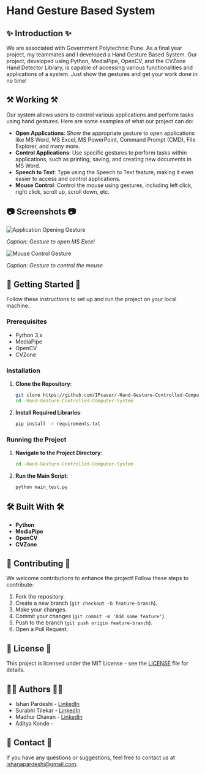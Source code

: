 # Hand Gesture Based System

## ✨ Introduction ✨

We are associated with Government Polytechnic Pune. As a final year project, my teammates and I developed a Hand Gesture Based System. Our project, developed using Python, MediaPipe, OpenCV, and the CVZone Hand Detector Library, is capable of accessing various functionalities and applications of a system. Just show the gestures and get your work done in no time!

## ⚒️ Working ⚒️

Our system allows users to control various applications and perform tasks using hand gestures. Here are some examples of what our project can do:
- **Open Applications**: Show the appropriate gesture to open applications like MS Word, MS Excel, MS PowerPoint, Command Prompt (CMD), File Explorer, and many more.
- **Control Applications**: Use specific gestures to perform tasks within applications, such as printing, saving, and creating new documents in MS Word.
- **Speech to Text**: Type using the Speech to Text feature, making it even easier to access and control applications.
- **Mouse Control**: Control the mouse using gestures, including left click, right click, scroll up, scroll down, etc.

## 📷 Screenshots 📷

![Application Opening Gesture](https://media.licdn.com/dms/image/D4D2DAQH0EJE-xga7pA/profile-treasury-image-shrink_800_800/0/1694370894805?e=1717610400&v=beta&t=XSid5K3jkUmwXn4c4W7PL_z1Pkk3shvlO4EznBDSiBM)

*Caption: Gesture to open MS Excel*

![Mouse Control Gesture](https://media.licdn.com/dms/image/D4D2DAQFBbAmfWyxx5g/profile-treasury-image-shrink_800_800/0/1694371021062?e=1717610400&v=beta&t=231UfeJDiQVxufNguJ4cVQpp7wAOfa6RXCUuWRf_Bjc)

*Caption: Gesture to control the mouse*

## 🚀 Getting Started 🚀

Follow these instructions to set up and run the project on your local machine.

### Prerequisites

- Python 3.x
- MediaPipe
- OpenCV
- CVZone

### Installation

1. **Clone the Repository**:
    ```sh
    git clone https://github.com/IPcaser/-Hand-Gesture-Controlled-Computer-System.git
    cd -Hand-Gesture-Controlled-Computer-System
    ```

2. **Install Required Libraries**:
    ```sh
    pip install -r requirements.txt
    ```

### Running the Project

1. **Navigate to the Project Directory**:
    ```sh
    cd -Hand-Gesture-Controlled-Computer-System
    ```

2. **Run the Main Script**:
    ```sh
    python main_test.py
    ```

## 🛠️ Built With 🛠️

- **Python**
- **MediaPipe**
- **OpenCV**
- **CVZone**

## 🤝 Contributing 🤝

We welcome contributions to enhance the project! Follow these steps to contribute:

1. Fork the repository.
2. Create a new branch (`git checkout -b feature-branch`).
3. Make your changes.
4. Commit your changes (`git commit -m 'Add some feature'`).
5. Push to the branch (`git push origin feature-branch`).
6. Open a Pull Request.

## 📄 License 📄

This project is licensed under the MIT License - see the [LICENSE](LICENSE) file for details.

## 🧑‍💻 Authors 🧑‍💻

- Ishan Pardeshi - [LinkedIn]([https://www.linkedin.com/in/ishan-pardeshi-169308272/?profileId=ACoAAEKb-uEB5ABOUx1vbxhn29V4hUXFzA5d7HY]())
- Surabhi Tilekar - [LinkedIn]([https://www.linkedin.com/in/teammate1-linkedin/](https://www.linkedin.com/in/surabhi-tilekar-87b437284/))
- Madhur Chavan - [LinkedIn]([https://www.linkedin.com/in/teammate2-linkedin/](https://www.linkedin.com/in/madhur-chavan-97b014214/))
- Aditya Konde - 

## 📧 Contact 📧

If you have any questions or suggestions, feel free to contact us at [ishanapardeshi@gmail.com](mailto:ishanapardeshi@gmail.com).

